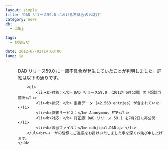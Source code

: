 ```yaml
---
layout: simple
title: 'DAD リリース59.0 における不具合のお詫び'
category: news
db:
  - ddbj

tags:
  - お知らせ

date: 2012-07-02T14:00:00
lang: ja
---
```


<html>

<dl>
    <dd>DAD リリース59.0 に一部不具合が発生していたことが判明しました。詳細は以下の通りです。

        <ul>
            <li><b>対象：</b> DAD リリース59.0 （2012年6月公開）の下記該当箇所</li>
            <li><b>状況：</b> 重複データ (42,563 entries) が含まれていた</li>
            <li><b>影響サービス：</b> Anonymous FTP</li>
            <li><b>対応：</b> 訂正版 DAD リリース 59.1 を7月2日に再公開</li>
            <li><b>該当ファイル：</b> ddbjtpa1.DAD.gz </li>
        </ul><br>ユーザの皆様にご迷惑をお掛けいたしました事を深くお詫び申し上げます。
    </dd>
</dl>
</html>
